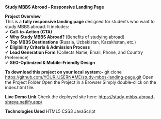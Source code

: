 **Study MBBS Abroad - Responsive Landing Page**  

 **Project Overview**  
This is a **fully responsive landing page** designed for students who want to study MBBS abroad. It includes:  
✔ **Call-to-Action (CTA)**  
✔ **Why Study MBBS Abroad?** (Benefits of studying abroad)  
✔ **Top MBBS Destinations** (Russia, Uzbekistan, Kazakhstan, etc.)  
✔ **Eligibility Criteria & Admission Process**  
✔ **Lead Generation Form** (Collects Name, Email, Phone, and Country Preference)  
✔ **SEO-Optimized & Mobile-Friendly Design**  



**To download this project on your local system:-**
git clone https://github.com/YOUR_USERNAME/study-mbbs-landing-page.git
 Open the Project Folder
 Open the Project in a Browser
Simply double-click on the index.html file.

**Live Demo Link**
Check the deployed site here:
https://study-mbbs-abroad-shreya.netlify.app/

**Technologies Used**
HTML5
CSS3 
JavaScript
